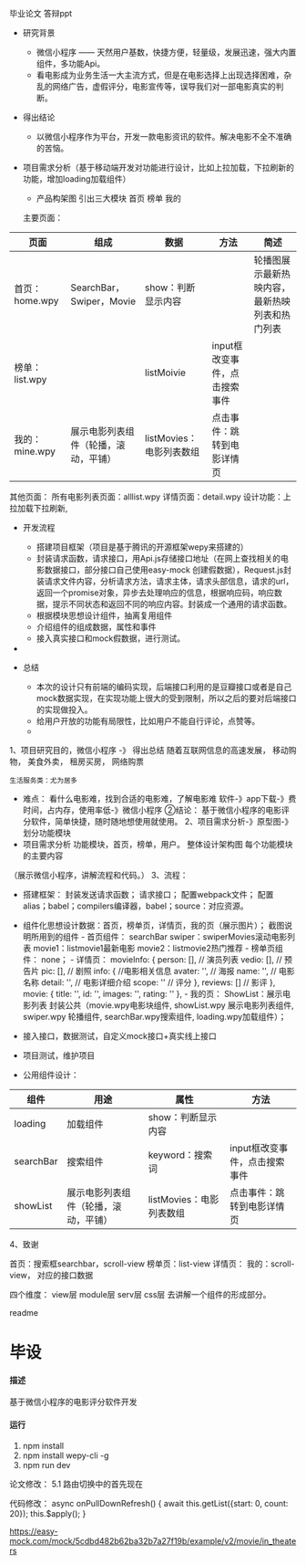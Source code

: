 毕业论文 答辩ppt




* 研究背景
  * 微信小程序 —— 天然用户基数，快捷方便，轻量级，发展迅速，强大内置组件，多功能Api。
  * 看电影成为业务生活一大主流方式，但是在电影选择上出现选择困难，杂乱的网络广告，虚假评分，电影宣传等，误导我们对一部电影真实的判断。

  
* 得出结论
  * 以微信小程序作为平台，开发一款电影资讯的软件。解决电影不全不准确的苦恼。

* 项目需求分析（基于移动端开发对功能进行设计，比如上拉加载，下拉刷新的功能，增加loading加载组件）
  * 产品构架图
  引出三大模块 首页 榜单 我的

  主要页面：

| 页面 | 组成 | 数据 | 方法 | 简述 |
| ------ | ----------- | ------ | ------ | ------ |
| 首页：home.wpy | SearchBar，Swiper，Movie | show：判断显示内容 | | 轮播图展示最新热映内容，最新热映列表和热门列表
| 榜单：list.wpy |  | listMoivie | input框改变事件，点击搜索事件
| 我的：mine.wpy | 展示电影列表组件（轮播，滚动，平铺） | listMovies：电影列表数组 | 点击事件：跳转到电影详情页
  
  
  

  其他页面：
  所有电影列表页面：alllist.wpy
  详情页面：detail.wpy
  设计功能：上拉加载下拉刷新,

* 开发流程
  * 搭建项目框架（项目是基于腾讯的开源框架wepy来搭建的）
  * 封装请求函数，请求接口，用Api.js存储接口地址（在网上查找相关的电影数据接口，部分接口自己使用easy-mock 创建假数据），Request.js封装请求文件内容，分析请求方法，请求主体，请求头部信息，请求的url，返回一个promise对象，异步去处理响应的信息，根据响应码，响应数据，提示不同状态和返回不同的响应内容。封装成一个通用的请求函数。
  * 根据模块思想设计组件，抽离复用组件
  * 介绍组件的组成数据，属性和事件
  * 接入真实接口和mock假数据，进行测试。

* 

* 总结
  * 本次的设计只有前端的编码实现，后端接口利用的是豆瓣接口或者是自己mock数据实现，在实现功能上很大的受到限制，所以之后的要对后端接口的实现做投入。
  * 给用户开放的功能有局限性，比如用户不能自行评论，点赞等。
  * 

1、项目研究目的，微信小程序 -》 得出总结
    随着互联网信息的高速发展，
	移动购物，
	美食外卖，
	租房买房，
	网络购票
	
	生活服务类：尤为居多

   * 难点：
    看什么电影难，找到合适的电影难，了解电影难
    软件-》app下载-》费时间，占内存，使用率低-》微信小程序
   ②结论：
    基于微信小程序的电影评分软件，简单快捷，随时随地想使用就使用。
2、项目需求分析-》原型图-》划分功能模块
   * 项目需求分析
    功能模块，首页，榜单，用户。
   整体设计架构图
   每个功能模块的主要内容


（展示微信小程序，讲解流程和代码。）
3、流程：
   * 搭建框架：
	封装发送请求函数；
	请求接口；
	配置webpack文件；
		配置alias；babel；compilers编译器，babel；source：对应资源。
   * 组件化思想设计数据：首页，榜单页，详情页，我的页（展示图片）； 截图说明所用到的组件
	- 首页组件：
		searchBar
		swiper：swiperMovies滚动电影列表
		movie1：listmovie1最新电影 movie2：listmovie2热门推荐
    - 榜单页组件：
        none；
    - 详情页：
        movieInfo: {
          person: [],  // 演员列表
          vedio: [],   // 预告片
          pic: [],   // 剧照
          info: {   //电影相关信息
              avater: '',  // 海报
              name: '',  // 电影名称
              detail: '',  // 电影详细介绍
              scope: ''  // 评分
          },
          reviews: []  // 影评
        },
        movie: {
          title: '',
          id: '',
          images: '',
          rating: ''
        },
    - 我的页：
        ShowList：展示电影列表
	封装公共（movie.wpy电影块组件, showList.wpy 展示电影列表组件, swiper.wpy 轮播组件, searchBar.wpy搜索组件, loading.wpy加载组件）；
   * 接入接口，数据测试，自定义mock接口+真实线上接口

   * 项目测试，维护项目


* 公用组件设计：

| 组件 | 用途 | 属性 | 方法 |
| ------ | ----------- | ------ | ------ |
| loading | 加载组件 | show：判断显示内容 | |
| searchBar | 搜索组件 | keyword：搜索词 | input框改变事件，点击搜索事件
| showList | 展示电影列表组件（轮播，滚动，平铺） | listMovies：电影列表数组 | 点击事件：跳转到电影详情页



4、致谢


首页：搜索框searchbar，scroll-view
榜单页：list-view
详情页：
我的：scroll-view，
对应的接口数据

四个维度：
view层
module层
serv层
css层
去讲解一个组件的形成部分。


readme

# 毕设

#### 描述
基于微信小程序的电影评分软件开发

#### 运行

1. npm install
2. npm install wepy-cli -g
3. npm run dev



论文修改：
5.1 路由切换中的首先现在


代码修改：
  async onPullDownRefresh() {
    await this.getList({start: 0, count: 20});
    this.$apply();
  }


https://easy-mock.com/mock/5cdbd482b62ba32b7a27f19b/example/v2/movie/in_theaters


